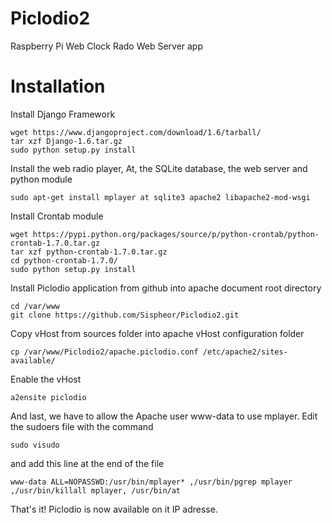 Piclodio2
=========

Raspberry Pi Web Clock Rado Web Server app

Installation
==========

Install Django Framework
```
wget https://www.djangoproject.com/download/1.6/tarball/
tar xzf Django-1.6.tar.gz
sudo python setup.py install
```

Install the web radio player, At, the SQLite database, the web server and python module
```
sudo apt-get install mplayer at sqlite3 apache2 libapache2-mod-wsgi
```

Install Crontab module
```
wget https://pypi.python.org/packages/source/p/python-crontab/python-crontab-1.7.0.tar.gz
tar xzf python-crontab-1.7.0.tar.gz
cd python-crontab-1.7.0/
sudo python setup.py install
```

Install Piclodio application from github into apache document root directory
```
cd /var/www
git clone https://github.com/Sispheor/Piclodio2.git
```

Copy vHost from sources folder into apache vHost configuration folder
```
cp /var/www/Piclodio2/apache.piclodio.conf /etc/apache2/sites-available/
```

Enable the vHost
```
a2ensite piclodio
```
And last, we have to allow the Apache user www-data to use mplayer. Edit the sudoers file with the command
```
sudo visudo
```
and add this line at the end of the file
```
www-data ALL=NOPASSWD:/usr/bin/mplayer* ,/usr/bin/pgrep mplayer ,/usr/bin/killall mplayer, /usr/bin/at
```

That's it! Piclodio is now available on it IP adresse.
